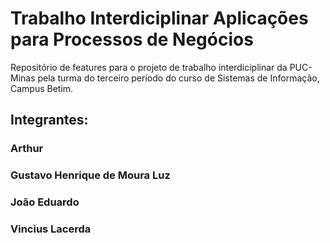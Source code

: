 # Trabalho Interdiciplinar Aplicações para Processos de Negócios
Repositório de features para o projeto de trabalho interdiciplinar da PUC-Minas pela turma do terceiro período do curso de Sistemas de Informação, Campus Betim.

## Integrantes:

### Arthur
### Gustavo Henrique de Moura Luz
### João Eduardo
### Vincius Lacerda
